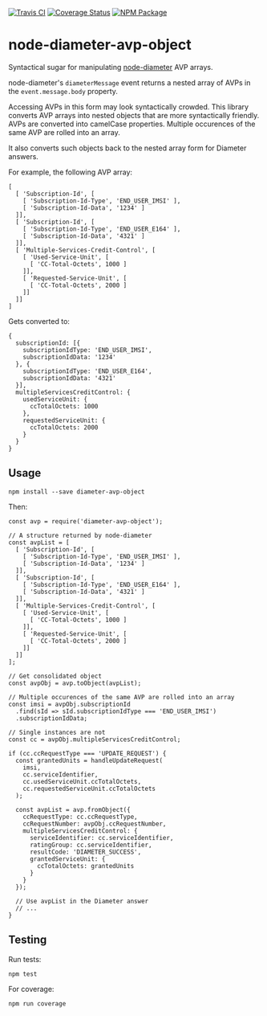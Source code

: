[![Travis CI](https://img.shields.io/travis/node-diameter/node-diameter-avp-object.svg)](https://travis-ci.org/node-diameter/node-diameter-avp-object)
[![Coverage Status](https://img.shields.io/coveralls/node-diameter/node-diameter-avp-object.svg)](https://coveralls.io/github/node-diameter/node-diameter-avp-object?branch=master)
[![NPM Package](https://img.shields.io/npm/v/diameter-avp-object.svg)](https://www.npmjs.com/package/diameter-avp-object)

# node-diameter-avp-object

Syntactical sugar for manipulating [node-diameter](https://github.com/node-diameter/node-diameter) AVP arrays.

node-diameter's `diameterMessage` event returns a nested array of AVPs in the `event.message.body` property.

Accessing AVPs in this form may look syntactically crowded. This library converts AVP arrays into nested objects that are more syntactically friendly. AVPs are converted into camelCase properties. Multiple occurences of the same AVP are rolled into an array.

It also converts such objects back to the nested array form for Diameter answers.

For example, the following AVP array:

```
[
  [ 'Subscription-Id', [
    [ 'Subscription-Id-Type', 'END_USER_IMSI' ],
    [ 'Subscription-Id-Data', '1234' ]
  ]],
  [ 'Subscription-Id', [
    [ 'Subscription-Id-Type', 'END_USER_E164' ],
    [ 'Subscription-Id-Data', '4321' ]
  ]],
  [ 'Multiple-Services-Credit-Control', [
    [ 'Used-Service-Unit', [
      [ 'CC-Total-Octets', 1000 ]
    ]],
    [ 'Requested-Service-Unit', [
      [ 'CC-Total-Octets', 2000 ]
    ]]
  ]]
]
```

Gets converted to:

```
{
  subscriptionId: [{
    subscriptionIdType: 'END_USER_IMSI',
    subscriptionIdData: '1234'
  }, {
    subscriptionIdType: 'END_USER_E164',
    subscriptionIdData: '4321'
  }],
  multipleServicesCreditControl: {
    usedServiceUnit: {
      ccTotalOctets: 1000
    },
    requestedServiceUnit: {
      ccTotalOctets: 2000
    }
  }
}
```

## Usage

```
npm install --save diameter-avp-object
```

Then:

```
const avp = require('diameter-avp-object');

// A structure returned by node-diameter
const avpList = [
  [ 'Subscription-Id', [
    [ 'Subscription-Id-Type', 'END_USER_IMSI' ],
    [ 'Subscription-Id-Data', '1234' ]
  ]],
  [ 'Subscription-Id', [
    [ 'Subscription-Id-Type', 'END_USER_E164' ],
    [ 'Subscription-Id-Data', '4321' ]
  ]],
  [ 'Multiple-Services-Credit-Control', [
    [ 'Used-Service-Unit', [
      [ 'CC-Total-Octets', 1000 ]
    ]],
    [ 'Requested-Service-Unit', [
      [ 'CC-Total-Octets', 2000 ]
    ]]
  ]]
];

// Get consolidated object
const avpObj = avp.toObject(avpList);

// Multiple occurences of the same AVP are rolled into an array
const imsi = avpObj.subscriptionId
  .find(sId => sId.subscriptionIdType === 'END_USER_IMSI')
  .subscriptionIdData;

// Single instances are not
const cc = avpObj.multipleServicesCreditControl;

if (cc.ccRequestType === 'UPDATE_REQUEST') {
  const grantedUnits = handleUpdateRequest(
    imsi,
    cc.serviceIdentifier,
    cc.usedServiceUnit.ccTotalOctets,
    cc.requestedServiceUnit.ccTotalOctets
  );

  const avpList = avp.fromObject({
    ccRequestType: cc.ccRequestType,
    ccRequestNumber: avpObj.ccRequestNumber,
    multipleServicesCreditControl: {
      serviceIdentifier: cc.serviceIdentifier,
      ratingGroup: cc.serviceIdentifier,
      resultCode: 'DIAMETER_SUCCESS',
      grantedServiceUnit: {
        ccTotalOctets: grantedUnits
      }
    }
  });

  // Use avpList in the Diameter answer
  // ...
}
```

## Testing

Run tests:

```
npm test
```

For coverage:

```
npm run coverage
```
